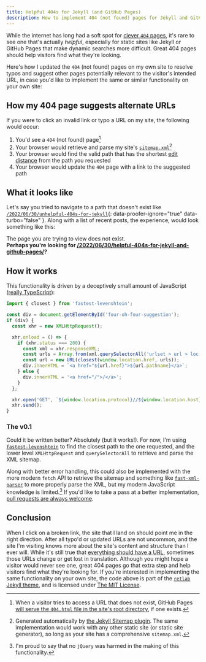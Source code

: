 ```yaml
---
title: Helpful 404s for Jekyll (and GitHub Pages)
description: How to implement 404 (not found) pages for Jekyll and GitHub pages that automatically suggest similar URLs to the one requested based on your site's sitemap.xml.
---
```


While the internet has long had a soft spot for [clever `404` pages](https://www.pagecloud.com/blog/best-404-pages), it's rare to see one that's actually *helpful*, especially for static sites like Jekyll or GitHub Pages that make dynamic searches more difficult. Great 404 pages should help visitors find what they're looking.

Here's how I updated the `404` (not found) pages on my own site to resolve typos and suggest other pages potentially relevant to the visitor's intended URL, in case you'd like to implement the same or similar functionality on your own site:

## How my 404 page suggests alternate URLs

If you were to click an invalid link or typo a URL on my site, the following would occur:

1. You'd see a `404` (not found) page[^1]
2. Your browser would retrieve and parse my site's [`sitemap.xml`](/sitemap.xml)[^2]
3. Your browser would find the valid path that has the shortest [edit distance](https://en.wikipedia.org/wiki/Levenshtein_distance) from the path you requested
4. Your browser would update the `404` page with a link to the suggested path

## What it looks like

Let's say you tried to navigate to a path that doesn't exist like [`/2022/06/30/unhelpful-404s-for-jekyll`](/2022/06/30/unhelpful-404s-for-jekyll){: data-proofer-ignore="true" data-turbo="false" }. Along with a list of recent posts, the experience, would look something like this:

<div class="alert alert-primary lead text-center" role="alert">
  The page you are trying to view does not exist. <br />
  <strong>Perhaps you're looking for <a href="/2022/06/30/helpful-404s-for-jekyll-and-github-pages/">/2022/06/30/helpful-404s-for-jekyll-and-github-pages/</a>?</strong>
</div>

## How it works

This functionality is driven by a deceptively small amount of JavaScript ([really TypeScript](https://github.com/benbalter/retlab/blob/main/js/script.ts)):

```typescript
import { closest } from 'fastest-levenshtein';

const div = document.getElementById('four-oh-four-suggestion');
if (div) {
  const xhr = new XMLHttpRequest();

  xhr.onload = () => {
    if (xhr.status === 200) {
      const xml = xhr.responseXML;
      const urls = Array.from(xml.querySelectorAll('urlset > url > loc')).map((el) => el.textContent);
      const url = new URL(closest(window.location.href, urls));
      div.innerHTML = `<a href="${url.href}">${url.pathname}</a>`;
    } else {
      div.innerHTML = '<a href="/">/</a>';
    }
  };

  xhr.open('GET', `${window.location.protocol}//${window.location.host}/sitemap.xml`);
  xhr.send();
}
```

### The v0.1

Could it be written better? Absolutely (but it works!). For now, I'm using [`fastest-levenshtein`](https://github.com/ka-weihe/fastest-levenshtein) to find the closest path to the one requested, and the lower level `XMLHttpRequest` and `querySelectorAll` to retrieve and parse the XML sitemap.

Along with better error handling, this could also be implemented with the more modern `fetch` API to retrieve the sitemap and something like [`fast-xml-parser`](https://github.com/NaturalIntelligence/fast-xml-parser) to more properly parse the XML, but my modern JavaScript knowledge is limited.[^3] If you'd like to take a pass at a better implementation, [pull requests are always welcome](https://github.com/benbalter/retlab/edit/main/js/script.ts).

## Conclusion

When I click on a broken link, the site that I land on should point me in the right direction. After all typo'd or updated URLs are not uncommon, and the site I'm visiting knows more about the site's content and structure than I ever will. While it's still true that [everything should have a URL](/2015/11/12/why-urls/), sometimes those URLs change or get lost in translation. Although you might hope a visitor would never see one, great 404 pages go that extra step and help visitors find what they're looking for. If you're interested in implementing the same functionality on your own site, the code above is part of the [`retlab` Jekyll theme](https://github.com/benbalter/retlab), and is licensed under [The MIT License](https://github.com/benbalter/retlab/blob/main/LICENSE.txt).

[^1]: When a visitor tries to access a URL that does not exist, GitHub Pages [will serve the `404.html` file in the site's root directory](https://docs.github.com/en/pages/getting-started-with-github-pages/creating-a-custom-404-page-for-your-github-pages-site), if one exists.
[^2]: Generated automatically by [the Jekyll Sitemap plugin](https://github.com/jekyll/jekyll-sitemap). The same implementation would work with any other static site (or static site generator), so long as your site has a comprehensive `sitemap.xml`.
[^3]: I'm proud to say that no `jQuery` was harmed in the making of this functionality.
